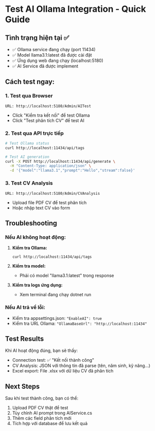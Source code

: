 # Test AI Ollama Integration - Quick Guide

## Tình trạng hiện tại ✅
- ✅ Ollama service đang chạy (port 11434)
- ✅ Model llama3.1:latest đã được cài đặt 
- ✅ Ứng dụng web đang chạy (localhost:5180)
- ✅ AI Service đã được implement

## Cách test ngay:

### 1. Test qua Browser
```
URL: http://localhost:5180/Admin/AITest
```
- Click "Kiểm tra kết nối" để test Ollama
- Click "Test phân tích CV" để test AI

### 2. Test qua API trực tiếp
```bash
# Test Ollama status
curl http://localhost:11434/api/tags

# Test AI generation
curl -X POST http://localhost:11434/api/generate \
  -H "Content-Type: application/json" \
  -d '{"model":"llama3.1","prompt":"Hello","stream":false}'
```

### 3. Test CV Analysis
```
URL: http://localhost:5180/Admin/CVAnalysis
```
- Upload file PDF CV để test phân tích
- Hoặc nhập text CV vào form

## Troubleshooting

### Nếu AI không hoạt động:
1. **Kiểm tra Ollama:**
   ```
   curl http://localhost:11434/api/tags
   ```

2. **Kiểm tra model:**
   - Phải có model "llama3.1:latest" trong response

3. **Kiểm tra logs ứng dụng:**
   - Xem terminal đang chạy dotnet run

### Nếu AI trả về lỗi:
- Kiểm tra appsettings.json: `"EnableAI": true`
- Kiểm tra URL Ollama: `"OllamaBaseUrl": "http://localhost:11434"`

## Test Results
Khi AI hoạt động đúng, bạn sẽ thấy:
- Connection test: ✅ "Kết nối thành công"
- CV Analysis: JSON với thông tin đã parse (tên, năm sinh, kỹ năng...)
- Excel export: File .xlsx với dữ liệu CV đã phân tích

## Next Steps
Sau khi test thành công, bạn có thể:
1. Upload PDF CV thật để test
2. Tùy chỉnh AI prompt trong AIService.cs
3. Thêm các field phân tích mới
4. Tích hợp với database để lưu kết quả